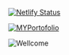 [![Netlify Status](https://api.netlify.com/api/v1/badges/fd3cd1d4-84cf-48ea-b3f8-96fcd5f43367/deploy-status)](https://app.netlify.com/sites/submision-aplikasi-satu-halaman-vuejs/deploys)

[![MYPortofolio](https://1.bp.blogspot.com/-cTWtRxIdVT4/XyYLjDL5wrI/AAAAAAAAAyI/YtwYxvsk7-EgqyCT5XZk0UfM1YfXyVF5gCLcBGAsYHQ/s0/ck.png)](https://rakhmadi.github.io/)

![Wellcome](https://1.bp.blogspot.com/-zpmGXxLpmlU/XyYpNGkRMfI/AAAAAAAAAys/mZajkuRKE1IHeX6oBYaAngdUmOD2LScXwCLcBGAsYHQ/s640/sd.png)